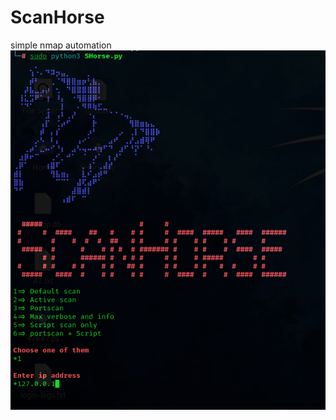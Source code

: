 # ScanHorse
simple nmap automation
![alt text](https://github.com/llkin/ScanHorse/blob/main/Capture.PNG?raw=true)
